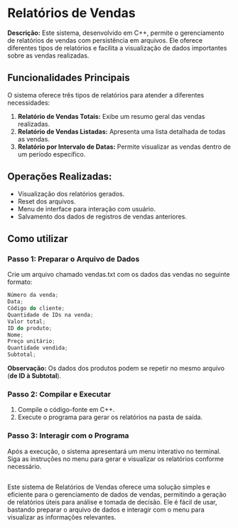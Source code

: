 # Relatórios de Vendas

 **Descrição:** Este sistema, desenvolvido em C++, permite o gerenciamento de relatórios de vendas com persistência em arquivos. Ele oferece diferentes tipos de relatórios e facilita a visualização de dados importantes sobre as vendas realizadas.

## Funcionalidades Principais
O sistema oferece três tipos de relatórios para atender a diferentes necessidades:  
1. **Relatório de Vendas Totais:** Exibe um resumo geral das vendas realizadas.
2. **Relatório de Vendas Listadas:** Apresenta uma lista detalhada de todas as vendas.
3. **Relatório por Intervalo de Datas:** Permite visualizar as vendas dentro de um período específico.

## Operações Realizadas:
* Visualização dos relatórios gerados.
* Reset dos arquivos.
* Menu de interface para interação com usuário.
* Salvamento dos dados de registros de vendas anteriores.

## Como utilizar
### Passo 1: Preparar o Arquivo de Dados
Crie um arquivo chamado vendas.txt com os dados das vendas no seguinte formato:
```cpp
Número da venda;
Data;
Código do cliente;
Quantidade de IDs na venda;
Valor total;
ID do produto;
Nome;
Preço unitário;
Quantidade vendida;
Subtotal;
```
**Observação:** Os dados dos produtos podem se repetir no mesmo arquivo (**de ID à Subtotal**).

### Passo 2: Compilar e Executar 
1. Compile o código-fonte em C++.
2. Execute o programa para gerar os relatórios na pasta de saída.

### Passo 3: Interagir com o Programa
Após a execução, o sistema apresentará um menu interativo no terminal. Siga as instruções no menu para gerar e visualizar os relatórios conforme necessário.

##
Este sistema de Relatórios de Vendas oferece uma solução simples e eficiente para o gerenciamento de dados de vendas, permitindo a geração de relatórios úteis para análise e tomada de decisão. Ele é fácil de usar, bastando preparar o arquivo de dados e interagir com o menu para visualizar as informações relevantes.
